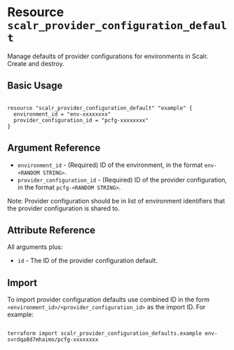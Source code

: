 
# Resource `scalr_provider_configuration_default`

Manage defaults of provider configurations for environments in Scalr. Create and destroy.

## Basic Usage

```hcl

resource "scalr_provider_configuration_default" "example" {
  environment_id = "env-xxxxxxxx"
  provider_configuration_id = "pcfg-xxxxxxxx"
}
```

## Argument Reference

* `environment_id` - (Required) ID of the environment, in the format `env-<RANDOM STRING>`.
* `provider_configuration_id` - (Required) ID of the provider configuration, in the format `pcfg-<RANDOM STRING>`. 

Note:
Provider configuration should be in list of environment identifiers that the provider configuration is shared to.

## Attribute Reference

All arguments plus:

* `id` - The ID of the provider configuration default.
  
## Import

To import provider configuration defaults use combined ID in the form `<environment_id>/<provider_configuration_id>` as the import ID. For example:

```shell

terraform import scalr_provider_configuration_defaults.example env-svrdqa8d7mhaimo/pcfg-xxxxxxxx

```
